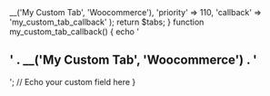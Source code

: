 <?php 

// Add extra tab to Woocommerce
add_filter('woocommerce_product_tabs', 'my_custom_tabs');
function my_custom_tabs($tabs) {
	$tabs['my_custom_tab'] = array(
		'title'     => __('My Custom Tab', 'Woocommerce'),
		'priority'  => 110,
		'callback'  => 'my_custom_tab_callback'
	);

	return $tabs;
}

function my_custom_tab_callback() {
  echo '<h2>' . __('My Custom Tab', 'Woocommerce') . '</h2>';
  // Echo your custom field here
}